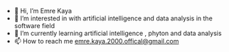 - 👋 Hi, I’m Emre Kaya
- 👀 I’m interested in with artificial intelligence and data analysis in the software field
- 🌱 I’m currently learning artificial intelligence , phyton and data analysis 
- 📫 How to reach me emre.kaya.2000.offical@gmail.com
